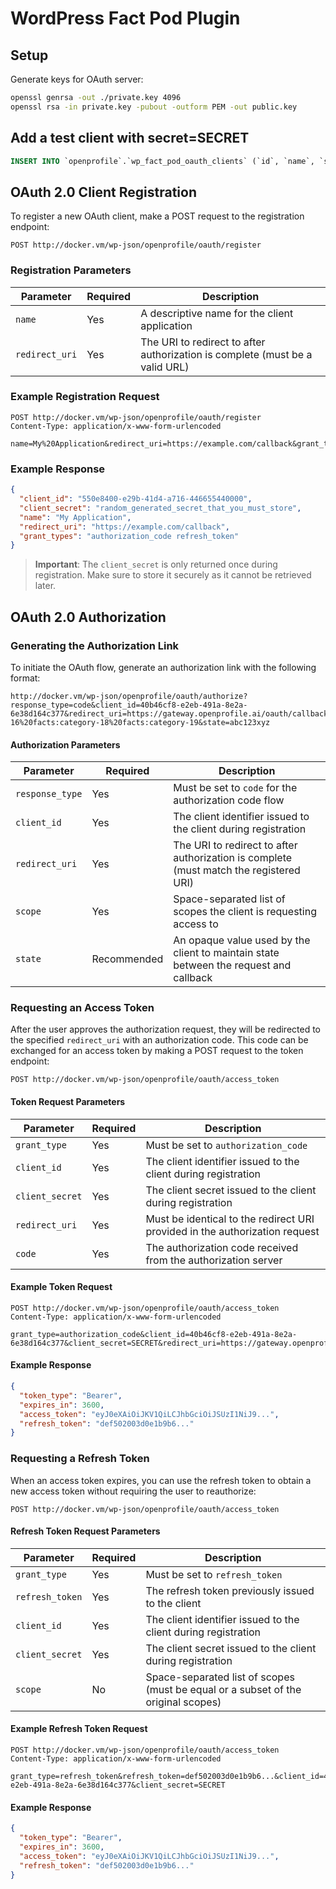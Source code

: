# WordPress Fact Pod Plugin

## Setup

Generate keys for OAuth server:

```bash
openssl genrsa -out ./private.key 4096
openssl rsa -in private.key -pubout -outform PEM -out public.key
```

## Add a test client with secret=SECRET

```sql
INSERT INTO `openprofile`.`wp_fact_pod_oauth_clients` (`id`, `name`, `secret`, `redirect_uri`, `grant_types`) VALUES ('40b46cf8-e2eb-491a-8e2a-6e38d164c377', 'Gateway', '$2y$10$iJ71798kw9EbYI/rZ2UzAeM7YUHSfIQgrNi.Q7HpUw/1btTpVQxoK', 'https://gateway.openprofile.ai/oauth/callback', 'authorization_code refresh_token');
```

## OAuth 2.0 Client Registration

To register a new OAuth client, make a POST request to the registration endpoint:

```
POST http://docker.vm/wp-json/openprofile/oauth/register
```

### Registration Parameters

| Parameter | Required | Description |
|-----------|----------|-------------|
| `name` | Yes | A descriptive name for the client application |
| `redirect_uri` | Yes | The URI to redirect to after authorization is complete (must be a valid URL) |

### Example Registration Request

```
POST http://docker.vm/wp-json/openprofile/oauth/register
Content-Type: application/x-www-form-urlencoded

name=My%20Application&redirect_uri=https://example.com/callback&grant_types=authorization_code%20refresh_token
```

### Example Response

```json
{
  "client_id": "550e8400-e29b-41d4-a716-446655440000",
  "client_secret": "random_generated_secret_that_you_must_store",
  "name": "My Application",
  "redirect_uri": "https://example.com/callback",
  "grant_types": "authorization_code refresh_token"
}
```

> **Important**: The `client_secret` is only returned once during registration. Make sure to store it securely as it cannot be retrieved later.

## OAuth 2.0 Authorization

### Generating the Authorization Link

To initiate the OAuth flow, generate an authorization link with the following format:

```
http://docker.vm/wp-json/openprofile/oauth/authorize?response_type=code&client_id=40b46cf8-e2eb-491a-8e2a-6e38d164c377&redirect_uri=https://gateway.openprofile.ai/oauth/callback&scope=facts:category-16%20facts:category-18%20facts:category-19&state=abc123xyz
```

#### Authorization Parameters

| Parameter | Required | Description |
|-----------|----------|-------------|
| `response_type` | Yes | Must be set to `code` for the authorization code flow |
| `client_id` | Yes | The client identifier issued to the client during registration |
| `redirect_uri` | Yes | The URI to redirect to after authorization is complete (must match the registered URI) |
| `scope` | Yes | Space-separated list of scopes the client is requesting access to |
| `state` | Recommended | An opaque value used by the client to maintain state between the request and callback |

### Requesting an Access Token

After the user approves the authorization request, they will be redirected to the specified `redirect_uri` with an authorization code. This code can be exchanged for an access token by making a POST request to the token endpoint:

```
POST http://docker.vm/wp-json/openprofile/oauth/access_token
```

#### Token Request Parameters

| Parameter | Required | Description |
|-----------|----------|-------------|
| `grant_type` | Yes | Must be set to `authorization_code` |
| `client_id` | Yes | The client identifier issued to the client during registration |
| `client_secret` | Yes | The client secret issued to the client during registration |
| `redirect_uri` | Yes | Must be identical to the redirect URI provided in the authorization request |
| `code` | Yes | The authorization code received from the authorization server |

#### Example Token Request

```
POST http://docker.vm/wp-json/openprofile/oauth/access_token
Content-Type: application/x-www-form-urlencoded

grant_type=authorization_code&client_id=40b46cf8-e2eb-491a-8e2a-6e38d164c377&client_secret=SECRET&redirect_uri=https://gateway.openprofile.ai/oauth/callback&code=def502003d0e1b9b6...
```

#### Example Response

```json
{
  "token_type": "Bearer",
  "expires_in": 3600,
  "access_token": "eyJ0eXAiOiJKV1QiLCJhbGciOiJSUzI1NiJ9...",
  "refresh_token": "def502003d0e1b9b6..."
}
```

### Requesting a Refresh Token

When an access token expires, you can use the refresh token to obtain a new access token without requiring the user to reauthorize:

```
POST http://docker.vm/wp-json/openprofile/oauth/access_token
```

#### Refresh Token Request Parameters

| Parameter | Required | Description |
|-----------|----------|-------------|
| `grant_type` | Yes | Must be set to `refresh_token` |
| `refresh_token` | Yes | The refresh token previously issued to the client |
| `client_id` | Yes | The client identifier issued to the client during registration |
| `client_secret` | Yes | The client secret issued to the client during registration |
| `scope` | No | Space-separated list of scopes (must be equal or a subset of the original scopes) |

#### Example Refresh Token Request

```
POST http://docker.vm/wp-json/openprofile/oauth/access_token
Content-Type: application/x-www-form-urlencoded

grant_type=refresh_token&refresh_token=def502003d0e1b9b6...&client_id=40b46cf8-e2eb-491a-8e2a-6e38d164c377&client_secret=SECRET
```

#### Example Response

```json
{
  "token_type": "Bearer",
  "expires_in": 3600,
  "access_token": "eyJ0eXAiOiJKV1QiLCJhbGciOiJSUzI1NiJ9...",
  "refresh_token": "def502003d0e1b9b6..."
}
```
